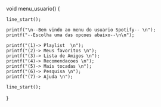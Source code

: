 void menu_usuario()
{

	line_start();
	
	printf("\n--Bem vindo ao menu do usuario Spotify-- \n");	
	printf("--Escolha uma das opcoes abaixo--\n\n");
	
	printf("(1)-> Playlist  \n");
	printf("(2)-> Meus favoritos \n");
	printf("(3)-> Lista de Amigos \n");
	printf("(4)-> Recomendacoes \n");
	printf("(5)-> Mais tocadas \n");
	printf("(6)-> Pesquisa \n");
	printf("(7)-> Ajuda \n");
	
	line_start();
}
